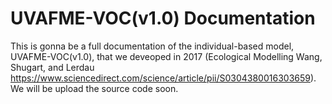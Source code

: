 # UVAFME-VOC(v1.0) Documentation
This is gonna be a full documentation of the individual-based model, UVAFME-VOC(v1.0), that we deveoped in 2017 (Ecological Modelling Wang, Shugart, and Lerdau https://www.sciencedirect.com/science/article/pii/S0304380016303659). We will be upload the source code soon.
